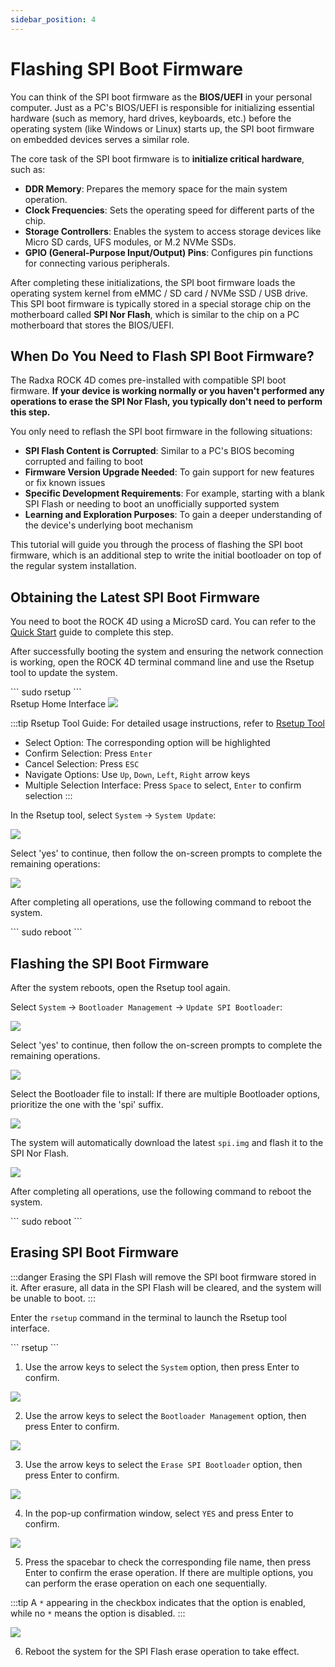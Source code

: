 ```yaml
---
sidebar_position: 4
---
```


# Flashing SPI Boot Firmware

You can think of the SPI boot firmware as the **BIOS/UEFI** in your personal computer. Just as a PC's BIOS/UEFI is responsible for initializing essential hardware (such as memory, hard drives, keyboards, etc.) before the operating system (like Windows or Linux) starts up, the SPI boot firmware on embedded devices serves a similar role.

The core task of the SPI boot firmware is to **initialize critical hardware**, such as:

- **DDR Memory**: Prepares the memory space for the main system operation.
- **Clock Frequencies**: Sets the operating speed for different parts of the chip.
- **Storage Controllers**: Enables the system to access storage devices like Micro SD cards, UFS modules, or M.2 NVMe SSDs.
- **GPIO (General-Purpose Input/Output) Pins**: Configures pin functions for connecting various peripherals.

After completing these initializations, the SPI boot firmware loads the operating system kernel from eMMC / SD card / NVMe SSD / USB drive. This SPI boot firmware is typically stored in a special storage chip on the motherboard called **SPI Nor Flash**, which is similar to the chip on a PC motherboard that stores the BIOS/UEFI.

## When Do You Need to Flash SPI Boot Firmware?

The Radxa ROCK 4D comes pre-installed with compatible SPI boot firmware. **If your device is working normally or you haven't performed any operations to erase the SPI Nor Flash, you typically don't need to perform this step.**

You only need to reflash the SPI boot firmware in the following situations:

- **SPI Flash Content is Corrupted**: Similar to a PC's BIOS becoming corrupted and failing to boot
- **Firmware Version Upgrade Needed**: To gain support for new features or fix known issues
- **Specific Development Requirements**: For example, starting with a blank SPI Flash or needing to boot an unofficially supported system
- **Learning and Exploration Purposes**: To gain a deeper understanding of the device's underlying boot mechanism

This tutorial will guide you through the process of flashing the SPI boot firmware, which is an additional step to write the initial bootloader on top of the regular system installation.

## Obtaining the Latest SPI Boot Firmware

You need to boot the ROCK 4D using a MicroSD card. You can refer to the [Quick Start](../quickly_start) guide to complete this step.

After successfully booting the system and ensuring the network connection is working, open the ROCK 4D terminal command line and use the Rsetup tool to update the system.

<NewCodeBlock tip="radxa@radxa-4d$" type="device">
```
sudo rsetup
```
</NewCodeBlock>

<div style={{textAlign: 'center'}}>
Rsetup Home Interface
<img src="/en/img/rock4/4d/rsetup-spi-01.webp" style={{width: '100%', maxWidth: '1200px'}} />
</div>

:::tip
Rsetup Tool Guide: For detailed usage instructions, refer to [Rsetup Tool](../../system-config/rsetup)

- Select Option: The corresponding option will be highlighted
- Confirm Selection: Press `Enter`
- Cancel Selection: Press `ESC`
- Navigate Options: Use `Up`, `Down`, `Left`, `Right` arrow keys
- Multiple Selection Interface: Press `Space` to select, `Enter` to confirm selection
  :::

In the Rsetup tool, select `System` → `System Update`:

<div style={{textAlign: 'center'}}>
<img src="/en/img/rock4/4d/rsetup-spi-02.webp" style={{width: '100%', maxWidth: '1200px'}} />
</div>

Select 'yes' to continue, then follow the on-screen prompts to complete the remaining operations:

<div style={{textAlign: 'center'}}>
<img src="/en/img/rock4/4d/rsetup-spi-03.webp" style={{width: '100%', maxWidth: '1200px'}} />
</div>

After completing all operations, use the following command to reboot the system.

<NewCodeBlock tip="radxa@radxa-4d$" type="device">
```
sudo reboot
```
</NewCodeBlock>

## Flashing the SPI Boot Firmware

After the system reboots, open the Rsetup tool again.

Select `System` → `Bootloader Management` → `Update SPI Bootloader`:

<div style={{textAlign: 'center'}}>
<img src="/en/img/rock4/4d/rsetup-spi-04.webp" style={{width: '100%', maxWidth: '1200px'}} />
</div>

Select 'yes' to continue, then follow the on-screen prompts to complete the remaining operations.

<div style={{textAlign: 'center'}}>
<img src="/en/img/rock4/4d/rsetup-spi-05.webp" style={{width: '100%', maxWidth: '1200px'}} />
</div>

Select the Bootloader file to install: If there are multiple Bootloader options, prioritize the one with the 'spi' suffix.

<div style={{textAlign: 'center'}}>
<img src="/en/img/rock4/4d/rsetup-spi-06.webp" style={{width: '100%', maxWidth: '1200px'}} />
</div>

The system will automatically download the latest `spi.img` and flash it to the SPI Nor Flash.

<div style={{textAlign: 'center'}}>
<img src="/en/img/rock4/4d/rsetup-spi-07.webp" style={{width: '100%', maxWidth: '1200px'}} />
</div>

After completing all operations, use the following command to reboot the system.

<NewCodeBlock tip="radxa@radxa-4d$" type="device">
```
sudo reboot
```
</NewCodeBlock>

## Erasing SPI Boot Firmware

:::danger
Erasing the SPI Flash will remove the SPI boot firmware stored in it. After erasure, all data in the SPI Flash will be cleared, and the system will be unable to boot.
:::

Enter the `rsetup` command in the terminal to launch the Rsetup tool interface.

<NewCodeBlock tip="radxa@radxa-4d$" type="device">
```
rsetup
```
</NewCodeBlock>

1. Use the arrow keys to select the `System` option, then press Enter to confirm.

<div style={{textAlign: 'center'}}>
  <img src="/en/img/rock4/4d/rsetup-earse-spi-01.webp" style={{width: '100%', maxWidth: '1200px'}} />
</div>

2. Use the arrow keys to select the `Bootloader Management` option, then press Enter to confirm.

<div style={{textAlign: 'center'}}>
  <img src="/en/img/rock4/4d/rsetup-earse-spi-02.webp" style={{width: '100%', maxWidth: '1200px'}} />
</div>

3. Use the arrow keys to select the `Erase SPI Bootloader` option, then press Enter to confirm.

<div style={{textAlign: 'center'}}>
  <img src="/en/img/rock4/4d/rsetup-earse-spi-03.webp" style={{width: '100%', maxWidth: '1200px'}} />
</div>

4. In the pop-up confirmation window, select `YES` and press Enter to confirm.

<div style={{textAlign: 'center'}}>
  <img src="/en/img/rock4/4d/rsetup-earse-spi-04.webp" style={{width: '100%', maxWidth: '1200px'}} />
</div>

5. Press the spacebar to check the corresponding file name, then press Enter to confirm the erase operation. If there are multiple options, you can perform the erase operation on each one sequentially.

:::tip
A `*` appearing in the checkbox indicates that the option is enabled, while no `*` means the option is disabled.
:::

<div style={{textAlign: 'center'}}>
  <img src="/en/img/rock4/4d/rsetup-earse-spi-05.webp" style={{width: '100%', maxWidth: '1200px'}} />
</div>

6. Reboot the system for the SPI Flash erase operation to take effect.
